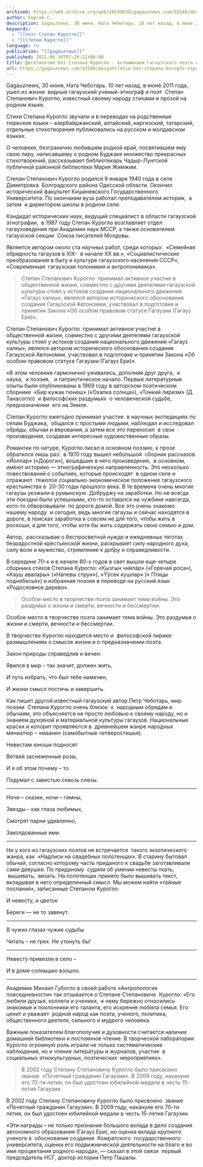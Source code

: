 ```yaml
---
archived: https://web.archive.org/web/20240630/gagauznews.com/92548/desyatiletie-bez-stepana-kuroglo-vspominaem-gagauzskogo-poeta-i-etnografa.html
author: Сергей С.
description: Gagauznews, 30 июня, Ната Чеботарь. 10 лет назад, в июне 2011 года, ушел из жизни  видный гагаузский ученый-этнограф и поэт  Степан Степанович Курогло, известный своему народу стихами и прозой на родном языке. Стихи Степана Курогло звучали и в переводах на родственные тюркские языки – азербайджанский, алтайский, киргизский, татарский, отдельные стихотворения публиковались на русском и молдавском языках. О человеке, безгранично любившем родной край, посвятившем ему свою лиру, написавшему о родном Буджаке множество прекрасных стихотворений, рассказывает библиотекарь Чадыр-Лунгской публичной районной библиотеки Мария Жимжим. Степан Степанович Курогло родился 9 января 1940 года в селе Димитровка  Болградского района Одесской области. Окончил исторический факультет Кишиневского […]
keywords:
  - "[[поэт Степан Курогло]]"
  - "[[Степан Курогло]]"
language: ru
publication: "[[gagauznews]]"
published: 2021-06-30T07:26:21+00:00
title: Десятилетие без Степана Курогло - вспоминаем гагаузского поэта и этнографа
url: https://gagauznews.com/92548/desyatiletie-bez-stepana-kuroglo-vspominaem-gagauzskogo-poeta-i-etnografa.html
---
```


Gagauznews, 30 июня, Ната Чеботарь. 10 лет назад, в июне 2011 года, ушел из жизни  видный гагаузский ученый-этнограф и поэт  Степан Степанович Курогло, известный своему народу стихами и прозой на родном языке.

Стихи Степана Курогло звучали и в переводах на родственные тюркские языки – азербайджанский, алтайский, киргизский, татарский, отдельные стихотворения публиковались на русском и молдавском языках.

О человеке, безгранично любившем родной край, посвятившем ему свою лиру, написавшему о родном Буджаке множество прекрасных стихотворений, рассказывает библиотекарь Чадыр-Лунгской публичной районной библиотеки Мария Жимжим.

Степан Степанович Курогло родился 9 января 1940 года в селе Димитровка  Болградского района Одесской области. Окончил исторический факультет Кишиневского Государственного Университета. По окончании вуза работал преподавателем истории,  а затем  и директором школы в родном селе.

Кандидат исторических наук, ведущий специалист в области гагаузской этнографии,  в 1987 году Степан Курогло возглавляет отдел гагаузоведения при Академии наук МССР, а также основателем гагаузской секции  Союза писателей Молдовы.

Является автором около ста научных работ, среди которых:  «Семейная обрядность гагаузов в XIX-  в начале XX вв.», «Социалистические преобразования в быту и культуре гагаузского населения СССР», «Современная  гагаузская топонимия и антропонимика».

> Степан Степанович Курогло  принимал активное участие в общественной жизни, совместно с другими деятелями гагаузской культуры стоял у истоков создания национального движения «Гагауз халкы», являлся автором исторического обоснования создания Гагаузской Автономии, участвовал в подготовке и принятии Закона «Об особом правовом статусе Гагаузии (Гагауз Ери)».

Степан Степанович Курогло  принимал активное участие в общественной жизни, совместно с другими деятелями гагаузской культуры стоял у истоков создания национального движения «Гагауз халкы», являлся автором исторического обоснования создания Гагаузской Автономии, участвовал в подготовке и принятии Закона «Об особом правовом статусе Гагаузии (Гагауз Ери)».



«В этом человеке гармонично уживались, дополняя друг друга,  и наука,  и поэзия,   и патриотическое начало. Первые литературные опыты были опубликованы в 1969 году в авторском поэтическом сборнике  «Бир кужак гюнеш» («Охапка солнца»), «Тонкий лиризм» (Д. Танасогло)  и философских раздумьях  о человеческой судьбе, предназначении  его на Земле.

Степан Курогло ежегодно принимал участие  в научных экспедициях по селам Буджака,  общался с простыми людьми, наблюдал и исследовал  обряды, обычаи и верования, а затем все это переносил  в свои произведения, создавая интересные художественные образы.

Романтик по натуре, Курогло писал в основном поэзию, к прозе обратился лишь раз:  в 1970 году вышел небольшой  сборник рассказов «Йоллар» («Дороги»), вошедшие в него произведения,  в основном, имеют историко — этнографическую направленность. Это несколько повествований о событиях, которые происходят  в одном селе и отражают  тяжелое социально-экономическое положение гагаузского крестьянства в  20-30 годы прошлого века. В те времена очень многие гагаузы уезжали в румынскую  Добруджу на заработки. Но не всегда эти поездки были успешными, кто-то оставался на чужбине навсегда, кого-то обворовывали  по дороге домой. Все это очень знакомо нашему народу  и сегодня, ведь многие гагаузы и сейчас находятся в дороге, в поисках заработка и совсем не для того, чтобы жить в роскоши, а для того, чтобы хотя бы жить содержать свою семью и дом.

Автор,  рассказывая о беспросветной нужде и ежедневных тяготах безрадостной крестьянской жизни, раскрывает силу народного духа, силу воли и мужество, стремление к добру и справедливости.

В середине 70-х и в начале 80-х годов в свет вышли еще четыре сборника стихов Степана Курогло: «Кызгын чийлäр» («Горячая роса»), «Кауш авалары» («Напевы струн»), «Ÿÿсек кушлар» (« Птицы поднебесья») и избранная поэзия в переводе на русский язык «Родословное дерево».

> Особое место в творчестве поэта занимает тема войны. Это раздумья о жизни и смерти, вечности и бессмертии.

Особое место в творчестве поэта занимает тема войны. Это раздумья о жизни и смерти, вечности и бессмертии.



В творчестве Курогло находится место и  философской лирике: размышлениям о смысле жизни и о предназначении поэта.

Закон природы справедлив и вечен:

Явился в мир – так значит, должен жить,

И путь избрать, что был тебе намечен,

И жизни смысл постичь и завершить.

Как пишет другой известный гагаузский автор Петр Чеботарь, мир поэзии  Степана Курогло очень близок  к  народным обрядам и обычаям, это объясняется не просто любовью к своему народу, но и  знанием духовной и материальной культуры гагаузов. Национальные краски и колорит проявляются в  древнейшем жанре народных миниатюр – «маани» (самобытные четверостишья).

Невестам юноши подносят

Ветвей заснеженные розы,

И я об этом почему – то

Подумал с завистью сквозь слезы.

***

Ночи – сказки, ночи – гимны,

Звезды – как глаза любимых,

Смотрят парни удивленно,

Заколдованные ими.

***

Ни у кого из гагаузских поэтов не встречается  такого экзотического жанра, как  «Надписи на свадебных полотенцах». В старину бытовал обычай, согласно которому часть приданого к свадьбе заготавливали сами девушки. По приданому  судили об умении невесты ткать,  вышивать,  вязать. На полотенцах принято было вышивать текст, вкладывая в него определенный смысл. Мы можем найти «тайные послания», записанные Степаном Курогло:

И невесту, и цветок

Береги — не то завянут.

***

В чужих глазах чужие судьбы

Читать – не грех. Не утонуть бы!

***

Невесту привезли в село –

И в доме солнышко взошло.

***

Академик Михаил Губогло в своей работе «Антропология повседневности» так отзывается о Степане Степановиче  Курогло: «Его любили друзья, коллеги и ученики,  к нему бережно относились знакомые и поклонники его таланта, его искренне любила семья. Его ценит и уважает  родной народ как поэта, ученого, политика, общественного деятеля, сильного и мудрого человека.

Важным показателем благополучия и духовности считается наличие домашней библиотеки и постоянное чтение. В творческой лаборатории Курогло огромную роль играли не только систематические наблюдения, но и чтение литературы и журналов, участие  в социальных этнокультурных, поэтических  мероприятиях».

> В 2002 году Степану Степановичу Курогло было присвоено  звание  «Почетный гражданин Гагаузии». В 2009 году, накануне его 70-ти летия, он был удостоен юбилейной медали в честь 15-летия Гагаузии.

В 2002 году Степану Степановичу Курогло было присвоено  звание  «Почетный гражданин Гагаузии». В 2009 году, накануне его 70-ти летия, он был удостоен юбилейной медали в честь 15-летия Гагаузии.

«Эти награды – не только признание большого вклада в дело создания автономного образования (Гагауз Ери), но оценка вклада крупного ученого в  обоснование создания  Комратского  государственного университета, оценки его подвижнической деятельности на благо и во имя процветания родного народа», — сказал в этой связи  первый председатель НСГ, доктор истории Петр Пашалы.